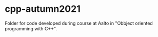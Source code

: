 # cpp-autumn2021
Folder for code developed during course at Aalto in "Obbject oriented programming with C++".
